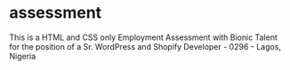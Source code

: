 # assessment
This is a HTML and CSS only Employment Assessment with Bionic Talent for the position of a Sr. WordPress and Shopify Developer - 0296 - Lagos, Nigeria
